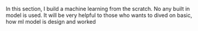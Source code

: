 In this section, I build a machine learning from the scratch. No any built in model is used.
It will be very helpful to those who wants to dived on basic, how ml model is design and worked
